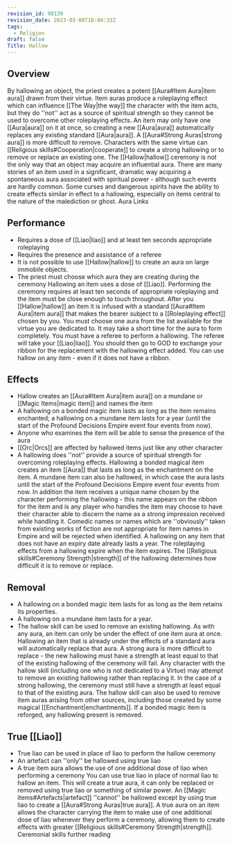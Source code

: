 ```yaml
---
revision_id: 98139
revision_date: 2023-03-08T16:04:33Z
tags:
  - Religion
draft: false
Title: Hallow
---
```

## Overview
By hallowing an object, the priest creates a potent [[Aura#Item Aura|item aura]] drawn from their virtue. Item auras produce a roleplaying effect which can influence [[The Way|the way]] the character with the item acts, but they do ''not'' act as a source of spiritual strength so they cannot be used to overcome other roleplaying effects.
An item may only have one [[Aura|aura]] on it at once, so creating a new [[Aura|aura]] automatically replaces any existing standard [[Aura|aura]]. A [[Aura#Strong Auras|strong aura]] is more difficult to remove. Characters with the same virtue can [[Religious skills#Cooperation|cooperate]] to create a strong hallowing or to remove or replace an existing one.
The [[Hallow|hallow]] ceremony is not the only way that an object may acquire an influential aura. There are many stories of an item used in a significant, dramatic way acquiring a spontaneous aura associated with spiritual power - although such events are hardly common. Some curses and dangerous spirits have the ability to create effects similar in effect to a hallowing, especially on items central to the nature of the malediction or ghost.
Aura Links
## Performance
* Requires a dose of [[Liao|liao]] and at least ten seconds appropriate roleplaying
* Requires the presence and assistance of a referee
* It is not possible to use [[Hallow|hallow]] to create an aura on large immobile objects.
* The priest must choose which aura they are creating during the ceremony
Hallowing an item uses a dose of [[Liao]]. Performing the ceremony requires at least ten seconds of appropriate roleplaying and the item must be close enough to touch throughout.
After you [[Hallow|hallow]] an item it is infused with a standard [[Aura#Item Aura|item aura]] that makes the bearer subject to a [[Roleplaying effect]] chosen by you. You must choose one aura from the list available for the virtue you are dedicated to. It may take a short time for the aura to form completely.
You must have a referee to perform a hallowing. The referee will take your [[Liao|liao]]. You should then go to GOD to exchange your ribbon for the replacement with the hallowing effect added.
You can use hallow on any item - even if it does not have a ribbon.
## Effects
* Hallow creates an [[Aura#Item Aura|item aura]] on a mundane or [[Magic Items|magic item]] and names the item
* A hallowing on a bonded magic item lasts as long as the item remains enchanted; a hallowing on a mundane item lasts for a year (until the start of the Profound Decisions Empire event four events from now).
* Anyone who examines the item will be able to sense the presence of the aura
* [[Orc|Orcs]] are affected by hallowed items just like any other character
* A hallowing does ''not'' provide a source of spiritual strength for overcoming roleplaying effects.
Hallowing a bonded magical item creates an item [[Aura]] that lasts as long as the enchantment on the item. A mundane item can also be hallowed, in which case the aura lasts until the start of the Profound Decisions Empire event four events from now. 
In addition the item receives a unique name chosen by the character performing the hallowing - this name appears on the ribbon for the item and is any player who handles the item may choose to have their character able to discern the name as a strong impression received while handling it. Comedic names or names which are ''obviously'' taken from existing works of fiction are not appropriate for item names in Empire and will be rejected when identified.
A hallowing on any item that does not have an expiry date already lasts a year. The roleplaying effects from a hallowing expire when the item expires.
The [[Religious skills#Ceremony Strength|strength]] of the hallowing determines how difficult it is to remove or replace.
## Removal
* A hallowing on a bonded magic item lasts for as long as the item retains its properties.
* A hallowing on a mundane item lasts for a year.
* The hallow skill can be used to remove an existing hallowing.
As with any aura, an item can only be under the effect of one item aura at once. Hallowing an item that is already under the effects of a standard aura will automatically replace that aura. A strong aura is more difficult to replace - the new hallowing must have a strength at least equal to that of the existing hallowing of the ceremony will fail.
Any character with the hallow skill (including one who is not dedicated to a Virtue) may attempt to remove an existing hallowing rather than replacing it. In the case of a strong hallowing, the ceremony must still have a strength at least equal to that of the existing aura.
The hallow skill can also be used to remove item auras arising from other sources, including those created by some magical [[Enchantment|enchantments]].
If a bonded magic item is reforged, any hallowing present is removed.
## True [[Liao]]
* True liao can be used in place of liao to perform the hallow ceremony
* An artefact can ''only'' be hallowed using true liao
* A true item aura allows the use of one additional dose of liao when performing a ceremony
You can use true liao in place of normal liao to hallow an item. This will create a true aura, it can only be replaced or removed using true liao or something of similar power. An [[Magic items#Artefacts|artefact]] ''cannot'' be hallowed except by using true liao to create a [[Aura#Strong Auras|true aura]].
A true aura on an item allows the character carrying the item to make use of one additional dose of liao whenever they perform a ceremony, allowing them to create effects with greater [[Religious skills#Ceremony Strength|strength]]. 
Ceremonial skills further reading